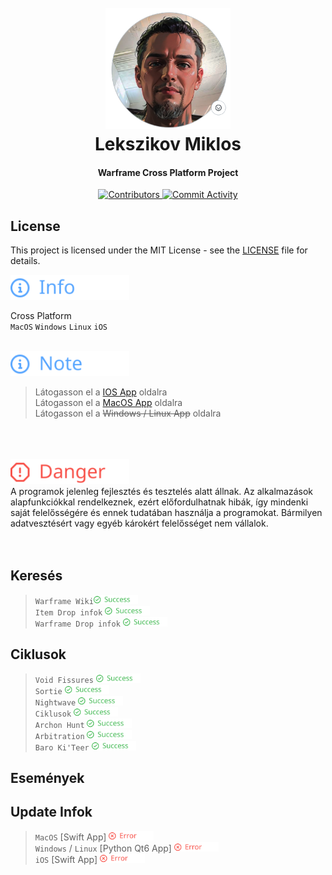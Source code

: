 
<h1 align="center">
  <br>
  <a href="https://github.com/LexyGuru/API_Warframe_Cross_GUI"><img src="Icons/None.png" alt="Lekszikov" width="200"></a>
  <br>
  Lekszikov Miklos
  <br>
</h1>
<h4 align="center">Warframe Cross Platform Project</h4>
<p align="center">
  <a href="https://github.com/LexyGuru/Warframe_Api_Main/graphs/contributors">
    <img src="https://img.shields.io/github/contributors/LexyGuru/Warframe_Api_Main" alt="Contributors">
  </a>
  <a href="https://github.com/LexyGuru/API_Warframe_Cross_GUI/issues">
    <img src="https://img.shields.io/github/commit-activity/t/LexyGuru/Warframe_Api_Main" alt="Commit Activity">
  </a>

</p>

## License

This project is licensed under the MIT License - see the [LICENSE](LICENSE) file for details.

<picture><img alt="Info" height="40" src="https://raw.githubusercontent.com/LexyGuru/Warframe_Api_Main/main/Icons/git/info.svg"><br></picture> 

Cross Platform <br>
``MacOS`` ``Windows`` ``Linux`` ``iOS``<br><br>


<picture><img alt="note" height="40" src="https://raw.githubusercontent.com/LexyGuru/API_Warframe_Cross_GUI/main/Icons/git/note.svg"></picture>
> Látogasson el a [IOS App](https://github.com/LexyGuru/Warframe_Api_IOS) oldalra<br>
> Látogasson el a [MacOS App](https://github.com/LexyGuru/Warframe_Api_MacOS) oldalra <br>
> Látogasson el a ~~Windows / Linux App~~ oldalra <br>

<br><br><br>
<picture><img alt="danger" height="40" src="https://raw.githubusercontent.com/LexyGuru/Warframe_Api_Main/main/Icons/git/danger.svg"><br></picture> 
A programok jelenleg fejlesztés és tesztelés alatt állnak. Az alkalmazások alapfunkciókkal rendelkeznek, ezért előfordulhatnak hibák, így mindenki saját felelősségére és ennek tudatában használja a programokat. Bármilyen adatvesztésért vagy egyéb károkért felelősséget nem vállalok. <br><br><br>



## Keresés

> ``Warframe Wiki``<img alt="danger" height="15" src="https://raw.githubusercontent.com/LexyGuru/Warframe_Api_Main/main/Icons/git/success.svg"> <br>
> ``Item Drop infok`` <img alt="danger" height="15" src="https://raw.githubusercontent.com/LexyGuru/Warframe_Api_Main/main/Icons/git/success.svg"><br>
> ``Warframe Drop infok`` <img alt="danger" height="15" src="https://raw.githubusercontent.com/LexyGuru/Warframe_Api_Main/main/Icons/git/success.svg">

## Ciklusok

> ``Void Fissures`` <img alt="danger" height="15" src="https://raw.githubusercontent.com/LexyGuru/Warframe_Api_Main/main/Icons/git/success.svg"><br>
> ``Sortie`` <img alt="danger" height="15" src="https://raw.githubusercontent.com/LexyGuru/Warframe_Api_Main/main/Icons/git/success.svg"><br>
> ``Nightwave`` <img alt="danger" height="15" src="https://raw.githubusercontent.com/LexyGuru/Warframe_Api_Main/main/Icons/git/success.svg"><br>
> ``Ciklusok`` <img alt="danger" height="15" src="https://raw.githubusercontent.com/LexyGuru/Warframe_Api_Main/main/Icons/git/success.svg"><br>
> ``Archon Hunt`` <img alt="danger" height="15" src="https://raw.githubusercontent.com/LexyGuru/Warframe_Api_Main/main/Icons/git/success.svg"><br>
> ``Arbitration`` <img alt="danger" height="15" src="https://raw.githubusercontent.com/LexyGuru/Warframe_Api_Main/main/Icons/git/success.svg"><br>
> ``Baro Ki'Teer`` <img alt="danger" height="15" src="https://raw.githubusercontent.com/LexyGuru/Warframe_Api_Main/main/Icons/git/success.svg">

## Események

## Update Infok

> ``MacOS`` 
[Swift App] <img alt="danger" height="15" src="https://raw.githubusercontent.com/LexyGuru/Warframe_Api_Main/main/Icons/git/error.svg"><br>
> ``Windows`` / ``Linux`` [Python Qt6 App] <img alt="danger" height="15" src="https://raw.githubusercontent.com/LexyGuru/Warframe_Api_Main/main/Icons/git/error.svg"><br>
> ``iOS`` [Swift App] <img alt="danger" height="15" src="https://raw.githubusercontent.com/LexyGuru/Warframe_Api_Main/main/Icons/git/error.svg"><br>

